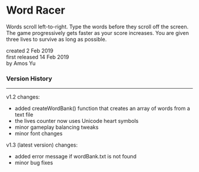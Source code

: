# Word Racer

Words scroll left-to-right. Type the words before they scroll off the screen. The game progressively gets faster as your score increases. You are given three lives to survive as long as possible. 

created 2 Feb 2019  
first released 14 Feb 2019  
by Amos Yu

### Version History
------
v1.2 changes:
- added createWordBank() function that creates an array of words from a text file
- the lives counter now uses Unicode heart symbols
- minor gameplay balancing tweaks
- minor font changes

v1.3 (latest version) changes:
- added error message if wordBank.txt is not found
- minor bug fixes
